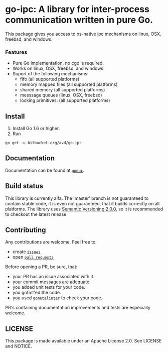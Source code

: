 # go-ipc: A library for inter-process communication written in pure Go.
This package gives you access to os-native ipc mechanisms on linux, OSX, freebsd, and windows.
### Features
* Pure Go implementation, no cgo is required.
* Works on linux, OSX, freebsd, and windows.
* Suport of the following mechanisms:
    - fifo (all supported platforms)
    - memory mapped files (all supported platforms)
    - shared memory (all supported platforms)
    - messsage queues (linux, OSX, freebsd)
    - locking primitives: (all supported platforms)

## Install
1. Install Go 1.6 or higher.
2. Run
```
go get -u bitbucket.org/avd/go-ipc
```

## Documentation
Documentation can be found at [`godoc`](https://godoc.com/bitbucket.org/avd/go-ipc).

## Build status
This library is currently alfa. The 'master' branch is not guaranteed to contain stable code,
it is even not guaranteed, that it builds correctly on all platforms. The library uses
[Semantic Versioning 2.0.0](http://semver.org/), so it is recommended to checkout the latest release.

## Contributing
Any contributions are welcome.
Feel free to:

  - create [`issues`](https://bitbucket.org/avd/go-ipc/issues/new)
  - open [`pull requests`](https://bitbucket.org/avd/go-ipc/pull-requests/new)

Before opening a PR, be sure, that:

  - your PR has an issue associated with it.
  - your commit messages are adequate.
  - you added unit tests for your code.
  - you gofmt'ed the code.
  - you used [`gometalinter`](https://github.com/alecthomas/gometalinter) to check your code.

PR's containing documentation improvements and tests are especially welcome.

## LICENSE

This package is made available under an Apache License 2.0. See
LICENSE and NOTICE.
